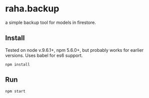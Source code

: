 # raha.backup

a simple backup tool for models in firestore.

## Install

Tested on node v.9.6.1+, npm 5.6.0+, but probably works for earlier versions. Uses babel for es6 support.

```
npm install
```

## Run

```
npm start
```
